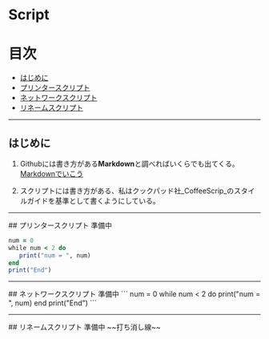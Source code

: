 # Script

# 目次

- [はじめに](#first)
- [プリンタースクリプト](#printscript)
- [ネットワークスクリプト](#netsc)
- [リネームスクリプト](#rename)

<hr id="first" />

## はじめに

1. Githubには書き方がある**Markdown**と調べればいくらでも出てくる。[Markdownでいこう](http://histudy.doorkeeper.jp/)

2. スクリプトには書き方がある、私はクックパッド社_CoffeeScrip_のスタイルガイドを基準として書くようにしている。


<hr id="printscript" />
## プリンタースクリプト
準備中

```rb
num = 0
while num < 2 do
   print("num = ", num)
end
print("End")
```
<hr id="netsc" />
## ネットワークスクリプト
準備中
```
num = 0
while num < 2 do
   print("num = ", num)
end
print("End")
```
<hr id="rename" />
## リネームスクリプト
準備中
~~打ち消し線~~
